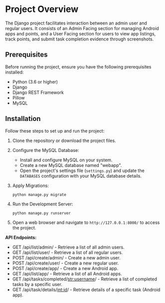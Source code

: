 # Project Overview

The Django project facilitates interaction between an admin user and regular users. It consists of an Admin Facing section for managing Android apps and points, and a User Facing section for users to view app listings, track points, and submit task completion evidence through screenshots.

## Prerequisites

Before running the project, ensure you have the following prerequisites installed:

- Python (3.6 or higher)
- Django
- Django REST Framework
- Pillow
- MySQL

## Installation

Follow these steps to set up and run the project:

1. Clone the repository or download the project files.

2. Configure the MySQL Database:
   - Install and configure MySQL on your system.
   - Create a new MySQL database named "webapp".
   - Open the project's settings file (`settings.py`) and update the `DATABASES` configuration with your MySQL database details.

3. Apply Migrations:
   ```
   python manage.py migrate
   ```
4. Run the Development Server:
   ```
   python manage.py runserver
   ```
5. Open a web browser and navigate to `http://127.0.0.1:8000/` to access the project.

**API Endpoints:**
- GET /api/list/admin/ - Retrieve a list of all admin users.
- GET /api/list/user/ - Retrieve a list of all regular users.
- POST /api/create/admin/ - Create a new admin user.
- POST /api/create/user/ - Create a new regular user.
- POST /api/create/app/ - Create a new Android app.
- GET /api/list/app/ - Retrieve a list of all Android apps.
- GET /api/tasks/completed/<str:username>/ - Retrieve a list of completed tasks by a specific user.
- GET /api/task/details/<int:id>/ - Retrieve details of a specific task (Android app).
